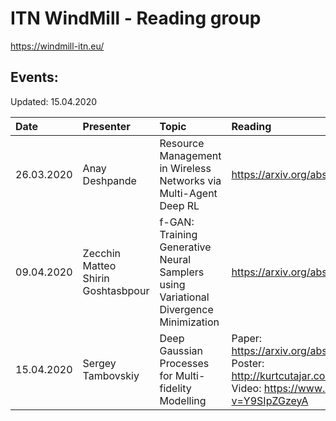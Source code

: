 # ITN WindMill - Reading group
https://windmill-itn.eu/

## Events:
Updated: 15.04.2020

| Date	     | Presenter    | Topic	                 | Reading	    | Supplement | 
|:-----------|:-------------|:-----------------------|:-------------|:-----------|
| 26.03.2020 | Anay Deshpande  | Resource Management in Wireless Networks via Multi-Agent Deep RL| https://arxiv.org/abs/2002.06215v1 |
| 09.04.2020 | Zecchin Matteo <br /> Shirin Goshtasbpour   | f-GAN: Training Generative Neural Samplers using Variational Divergence Minimization | https://arxiv.org/abs/1606.00709v1 |
| 15.04.2020 | Sergey Tambovskiy   | Deep Gaussian Processes for Multi-fidelity Modelling | Paper: https://arxiv.org/abs/1903.07320v1 <br /> Poster: http://kurtcutajar.com/pres/bdl_poster.pdf <br /> Video: https://www.youtube.com/watch?v=Y9SIpZGzeyA| Seminar recording: https://youtu.be/_oDss7vsraE |
